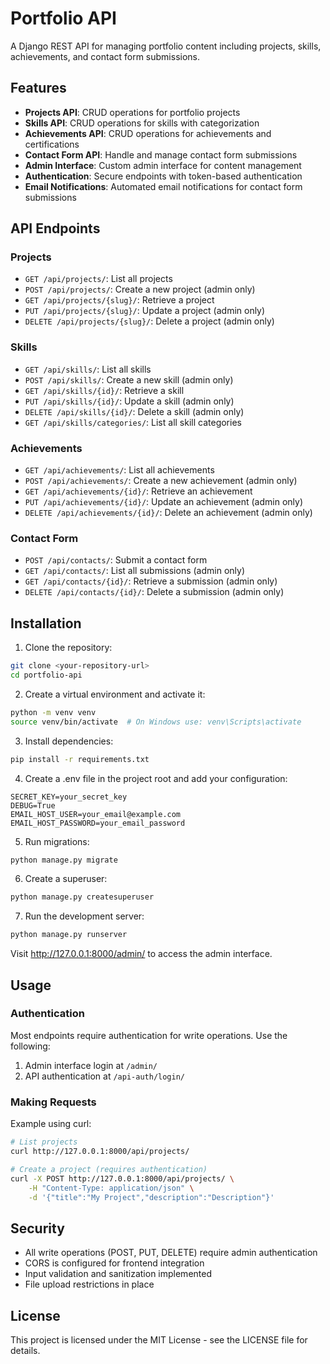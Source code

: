 # Portfolio API

A Django REST API for managing portfolio content including projects, skills, achievements, and contact form submissions.

## Features

- **Projects API**: CRUD operations for portfolio projects
- **Skills API**: CRUD operations for skills with categorization
- **Achievements API**: CRUD operations for achievements and certifications
- **Contact Form API**: Handle and manage contact form submissions
- **Admin Interface**: Custom admin interface for content management
- **Authentication**: Secure endpoints with token-based authentication
- **Email Notifications**: Automated email notifications for contact form submissions

## API Endpoints

### Projects
- `GET /api/projects/`: List all projects
- `POST /api/projects/`: Create a new project (admin only)
- `GET /api/projects/{slug}/`: Retrieve a project
- `PUT /api/projects/{slug}/`: Update a project (admin only)
- `DELETE /api/projects/{slug}/`: Delete a project (admin only)

### Skills
- `GET /api/skills/`: List all skills
- `POST /api/skills/`: Create a new skill (admin only)
- `GET /api/skills/{id}/`: Retrieve a skill
- `PUT /api/skills/{id}/`: Update a skill (admin only)
- `DELETE /api/skills/{id}/`: Delete a skill (admin only)
- `GET /api/skills/categories/`: List all skill categories

### Achievements
- `GET /api/achievements/`: List all achievements
- `POST /api/achievements/`: Create a new achievement (admin only)
- `GET /api/achievements/{id}/`: Retrieve an achievement
- `PUT /api/achievements/{id}/`: Update an achievement (admin only)
- `DELETE /api/achievements/{id}/`: Delete an achievement (admin only)

### Contact Form
- `POST /api/contacts/`: Submit a contact form
- `GET /api/contacts/`: List all submissions (admin only)
- `GET /api/contacts/{id}/`: Retrieve a submission (admin only)
- `DELETE /api/contacts/{id}/`: Delete a submission (admin only)

## Installation

1. Clone the repository:
```bash
git clone <your-repository-url>
cd portfolio-api
```

2. Create a virtual environment and activate it:
```bash
python -m venv venv
source venv/bin/activate  # On Windows use: venv\Scripts\activate
```

3. Install dependencies:
```bash
pip install -r requirements.txt
```

4. Create a .env file in the project root and add your configuration:
```
SECRET_KEY=your_secret_key
DEBUG=True
EMAIL_HOST_USER=your_email@example.com
EMAIL_HOST_PASSWORD=your_email_password
```

5. Run migrations:
```bash
python manage.py migrate
```

6. Create a superuser:
```bash
python manage.py createsuperuser
```

7. Run the development server:
```bash
python manage.py runserver
```

Visit http://127.0.0.1:8000/admin/ to access the admin interface.

## Usage

### Authentication

Most endpoints require authentication for write operations. Use the following:

1. Admin interface login at `/admin/`
2. API authentication at `/api-auth/login/`

### Making Requests

Example using curl:

```bash
# List projects
curl http://127.0.0.1:8000/api/projects/

# Create a project (requires authentication)
curl -X POST http://127.0.0.1:8000/api/projects/ \
    -H "Content-Type: application/json" \
    -d '{"title":"My Project","description":"Description"}'
```

## Security

- All write operations (POST, PUT, DELETE) require admin authentication
- CORS is configured for frontend integration
- Input validation and sanitization implemented
- File upload restrictions in place

## License

This project is licensed under the MIT License - see the LICENSE file for details. 